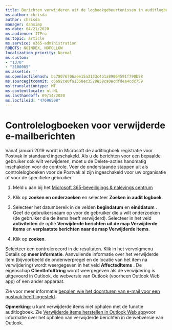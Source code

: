 ```yaml
---
title: Berichten verwijderen uit de logboekgebeurtenissen in auditlogboeken
ms.author: chrisda
author: chrisda
manager: dansimp
ms.date: 04/21/2020
ms.audience: ITPro
ms.topic: article
ms.service: o365-administration
ROBOTS: NOINDEX, NOFOLLOW
localization_priority: Normal
ms.custom:
- "1370"
- "3100005"
ms.assetid: ''
ms.openlocfilehash: bc78076706aee15a3133c4b1a89064591f790b58
ms.sourcegitcommit: c6692ce0fa1358ec3529e59ca0ecdfdea4cdc759
ms.translationtype: MT
ms.contentlocale: nl-NL
ms.lasthandoff: 09/14/2020
ms.locfileid: "47696508"
---
```

# <a name="audit-logs-for-deleted-email-messages"></a>Controlelogboeken voor verwijderde e-mailberichten

Vanaf januari 2019 wordt in Microsoft de auditlogboek registratie voor Postvak in standaard ingeschakeld. Als u de berichten voor een bepaalde gebruiker ook wilt verwijderen, moet u de Delete-acties handmatig inschakelen voor de controle. Voer de onderstaande stappen uit als controlelogboeken voor de Postvak al zijn ingeschakeld voor uw organisatie of voor de specifieke gebruiker.

1. Meld u aan bij het [Microsoft 365-beveiligings & nalevings centrum](https://protection.office.com/)

2. Klik op **zoeken en onderzoeken** en selecteer **Zoeken in audit logboek**.

3. Selecteer het datumbereik in de velden **begindatum** en **einddatum** . Geef de gebruikersnaam op voor de gebruiker die u wilt onderzoeken (de gebruiker die de items heeft verwijderd). Selecteer in het veld **activiteiten** de optie **Verwijderde berichten uit de map Verwijderde items** en **verplaatste berichten naar de map Verwijderde items**.

4. Klik op **zoeken**.

Selecteer een controlerecord in de resultaten. Klik in het vervolgmenu Details op **meer informatie**. Aanvullende informatie over het verwijderde item (bijvoorbeeld de onderwerpregel en de locatie van het item na verwijdering) wordt weergegeven in het veld **AffectedItems** . De eigenschap **ClientInfoString** wordt weergegeven als de verwijdering is uitgevoerd in Outlook, de webversie van Outlook (voorheen Outlook Web app) of een ander apparaat.

Zie voor meer informatie [bepalen wie het doorsturen van e-mail voor een postvak heeft ingesteld](https://docs.microsoft.com/microsoft-365/compliance/auditing-troubleshooting-scenarios#determine-if-a-user-deleted-email-items).

**Opmerking**: u kunt verwijderde items niet ophalen met de functie auditlogboek. Zie [Verwijderde items herstellen in Outlook Web app](https://support.office.com/article/C3D8FC15-EEEF-4F1C-81DF-E27964B7EDD4)voor informatie over het ophalen van verwijderde berichten in de webversie van Outlook.
